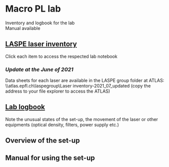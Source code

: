 # Macro PL lab
Inventory and logbook for the lab  
Manual available

## [LASPE laser inventory](https://github.com/Yao-Ch/MacroPL/blob/master/LASPE_laser_inventory.md)
Click each item to access the respected lab notebook
### ***Update at the June of 2021***  
Data sheets for each laser are available in the LASPE group folder at ATLAS: \\\atlas.epfl.ch\laspegroup\Laser inventory-2021_07_updated (copy the address to your file explorer to access the ATLAS) 



## [Lab logbook](https://github.com/Yao-Ch/MacroPL/blob/master/logbook.md)

Note the unusual states of the set-up, the movement of the laser or other equipments (optical density, filters, power supply etc.)

## Overview of the set-up
## Manual for using the set-up
